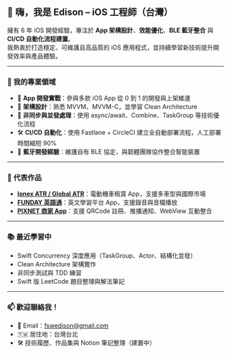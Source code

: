## 👋 嗨，我是 Edison – iOS 工程師（台灣）

擁有 6 年 iOS 開發經驗，專注於 **App 架構設計**、**效能優化**、**BLE 藍牙整合** 與 **CI/CD 自動化流程建置**。  
我熱衷於打造穩定、可維護且高品質的 iOS 應用程式，並持續學習新技術提升開發效率與產品體驗。

---

### 🚀 我的專業領域

- 📱 **App 開發實戰**：參與多款 iOS App 從 0 到 1 的開發與上架維運  
- 🔧 **架構設計**：熟悉 MVVM、MVVM-C，並學習 Clean Architecture  
- 🔄 **非同步與並發處理**：使用 async/await、Combine、TaskGroup 等技術優化流程  
- 🛠 **CI/CD 自動化**：使用 Fastlane + CircleCI 建立全自動部署流程，人工部署時間縮短 90%  
- 📡 **藍牙開發經驗**：維護自有 BLE 協定，與韌體團隊協作整合智能裝置

---

### 📱 代表作品

- [**Ionex ATR / Global ATR**](https://apps.apple.com/tw/app/ionexatr/id1475220534)：電動機車租賃 App，支援多車型與國際市場
- [**FUNDAY 英語通**](https://apps.apple.com/tw/app/funday%E8%8B%B1%E8%AA%9E%E9%80%9A/id1476363900)：英文學習平台 App，支援錄音與音檔播放
- [**PIXNET 商家 App**](https://apps.apple.com/tw/app/%E7%97%9E%E5%AE%A2%E9%82%A6-%E5%8F%B0%E7%81%A3%E4%BA%BA%E7%9A%84%E4%BA%92%E5%8B%95%E7%94%9F%E6%B4%BB%E7%99%BE%E7%A7%91/id1381323733)：支援 QRCode 註冊、推播通知、WebView 互動整合

---

### 📚 最近學習中

- Swift Concurrency 深度應用（TaskGroup、Actor、結構化並發）
- Clean Architecture 架構實作
- 非同步測試與 TDD 練習
- Swift 版 LeetCode 題目整理與解法筆記

---

### 📫 歡迎聯絡我！

- 📧 Email：fswedison@gmail.com  
- 🇹🇼 居住地：台灣台北  
- 🛠 技術履歷、作品集與 Notion 筆記整理（建置中）
